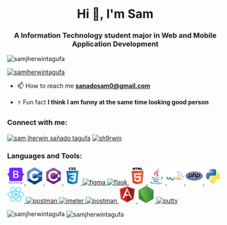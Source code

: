 <h1 align="center">Hi 👋, I'm Sam</h1>
<h3 align="center">A Information Technology student major in Web and Mobile Application Development</h3>

<p align="left"> <img src="https://komarev.com/ghpvc/?username=samjherwintagufa&label=Profile%20views&color=0e75b6&style=flat" alt="samjherwintagufa" /> </p>

<p align="left"> <a href="https://github.com/ryo-ma/github-profile-trophy"><img src="https://github-profile-trophy.vercel.app/?username=samjherwintagufa" alt="samjherwintagufa" /></a> </p>

- 📫 How to reach me **sanadosam0@gmail.com**

- ⚡ Fun fact **I think I am funny at the same time looking good person**

<h3 align="left">Connect with me:</h3>
<p align="left">
<a href="https://fb.com/sam jherwin sañado tagufa" target="blank"><img align="center" src="https://raw.githubusercontent.com/rahuldkjain/github-profile-readme-generator/master/src/images/icons/Social/facebook.svg" alt="sam jherwin sañado tagufa" height="30" width="40" /></a>
<a href="https://instagram.com/sh9rwin" target="blank"><img align="center" src="https://raw.githubusercontent.com/rahuldkjain/github-profile-readme-generator/master/src/images/icons/Social/instagram.svg" alt="sh9rwin" height="30" width="40" /></a>
</p>

<h3 align="left">Languages and Tools:</h3>
<p align="left"> <a href="https://getbootstrap.com" target="_blank" rel="noreferrer"> <img src="https://raw.githubusercontent.com/devicons/devicon/master/icons/bootstrap/bootstrap-plain-wordmark.svg" alt="bootstrap" width="40" height="40"/> </a> <a href="https://www.w3schools.com/cpp/" target="_blank" rel="noreferrer"> <img src="https://raw.githubusercontent.com/devicons/devicon/master/icons/cplusplus/cplusplus-original.svg" alt="cplusplus" width="40" height="40"/> </a> <a href="https://www.w3schools.com/cs/" target="_blank" rel="noreferrer"> <img src="https://raw.githubusercontent.com/devicons/devicon/master/icons/csharp/csharp-original.svg" alt="csharp" width="40" height="40"/> </a> <a href="https://www.w3schools.com/css/" target="_blank" rel="noreferrer"> <img src="https://raw.githubusercontent.com/devicons/devicon/master/icons/css3/css3-original-wordmark.svg" alt="css3" width="40" height="40"/> </a> <a href="https://www.figma.com/" target="_blank" rel="noreferrer"> <img src="https://www.vectorlogo.zone/logos/figma/figma-icon.svg" alt="figma" width="40" height="40"/> </a> <a href="https://flask.palletsprojects.com/" target="_blank" rel="noreferrer"> <img src="https://www.vectorlogo.zone/logos/pocoo_flask/pocoo_flask-icon.svg" alt="flask" width="40" height="40"/> </a> <a href="https://www.w3.org/html/" target="_blank" rel="noreferrer"> <img src="https://raw.githubusercontent.com/devicons/devicon/master/icons/html5/html5-original-wordmark.svg" alt="html5" width="40" height="40"/> </a> <a href="https://www.java.com" target="_blank" rel="noreferrer"> <img src="https://raw.githubusercontent.com/devicons/devicon/master/icons/java/java-original.svg" alt="java" width="40" height="40"/> </a> <a href="https://www.mysql.com/" target="_blank" rel="noreferrer"> <img src="https://raw.githubusercontent.com/devicons/devicon/master/icons/mysql/mysql-original-wordmark.svg" alt="mysql" width="40" height="40"/> </a> <a href="https://www.php.net" target="_blank" rel="noreferrer"> <img src="https://raw.githubusercontent.com/devicons/devicon/master/icons/php/php-original.svg" alt="php" width="40" height="40"/> </a> <a href="https://www.python.org" target="_blank" rel="noreferrer"> <img src="https://raw.githubusercontent.com/devicons/devicon/master/icons/python/python-original.svg" alt="python" width="40" height="40"/> </a> <a href="https://reactjs.org" target="_blank" rel="noreferrer">
  <img src="https://raw.githubusercontent.com/devicons/devicon/master/icons/react/react-original.svg" alt="react" width="40" height="40"/>
<img src="https://www.vectorlogo.zone/logos/getpostman/getpostman-icon.svg" alt="postman" width="40" height="40"/>
<img src="https://upload.wikimedia.org/wikipedia/commons/4/4f/Apache_JMeter_logo.svg" alt="jmeter" width="40" height="40"/>

<img src="https://www.vectorlogo.zone/logos/getpostman/getpostman-icon.svg" alt="postman" width="40" height="40"/>
<img src="https://raw.githubusercontent.com/devicons/devicon/master/icons/angularjs/angularjs-original.svg" alt="angular" width="40" height="40"/>
<img src="https://raw.githubusercontent.com/devicons/devicon/master/icons/nodejs/nodejs-original.svg" alt="nodejs" width="40" height="40"/>
<img src="https://www.putty.org/images/putty.png" alt="putty" width="40" height="40"/>



</a>
</p>

<p><img align="left" src="https://github-readme-stats.vercel.app/api/top-langs?username=samjherwintagufa&show_icons=true&locale=en&layout=compact" alt="samjherwintagufa" /></p>

<p>&nbsp;<img align="center" src="https://github-readme-stats.vercel.app/api?username=samjherwintagufa&show_icons=true&locale=en" alt="samjherwintagufa" /></p>

